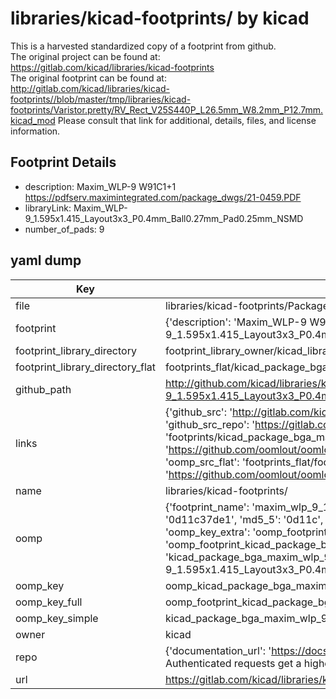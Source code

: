 # libraries/kicad-footprints/ by kicad  
This is a harvested standardized copy of a footprint from github.  
The original project can be found at:  
https://gitlab.com/kicad/libraries/kicad-footprints  
The original footprint can be found at:
http://gitlab.com/kicad/libraries/kicad-footprints//blob/master/tmp/libraries/kicad-footprints/Varistor.pretty/RV_Rect_V25S440P_L26.5mm_W8.2mm_P12.7mm.kicad_mod
Please consult that link for additional, details, files, and license information.  
## Footprint Details
* description: Maxim_WLP-9 W91C1+1 https://pdfserv.maximintegrated.com/package_dwgs/21-0459.PDF  
* libraryLink: Maxim_WLP-9_1.595x1.415_Layout3x3_P0.4mm_Ball0.27mm_Pad0.25mm_NSMD  
* number_of_pads: 9  
## yaml dump  
| Key | Value |  
| --- | --- |  
| file | libraries/kicad-footprints/Package_BGA.pretty/Maxim_WLP-9_1.595x1.415_Layout3x3_P0.4mm_Ball0.27mm_Pad0.25mm_NSMD.kicad_mod |  
| footprint | {'description': 'Maxim_WLP-9 W91C1+1 https://pdfserv.maximintegrated.com/package_dwgs/21-0459.PDF', 'libraryLink': 'Maxim_WLP-9_1.595x1.415_Layout3x3_P0.4mm_Ball0.27mm_Pad0.25mm_NSMD', 'number_of_pads': 9} |  
| footprint_library_directory | footprint_library_owner/kicad_libraries/kicad-footprints/ |  
| footprint_library_directory_flat | footprints_flat/kicad_package_bga_maxim_wlp_9_1_595x1_415_layout3x3_p0_4mm_ball0_27mm_pad0_25mm_nsmd/working |  
| github_path | http://github.com/kicad/libraries/kicad-footprints//blob/master/tmp/libraries/kicad-footprints/Package_BGA.pretty/Maxim_WLP-9_1.595x1.415_Layout3x3_P0.4mm_Ball0.27mm_Pad0.25mm_NSMD.kicad_mod |  
| links | {'github_src': 'http://gitlab.com/kicad/libraries/kicad-footprints//blob/master/tmp/libraries/kicad-footprints/Varistor.pretty/RV_Rect_V25S440P_L26.5mm_W8.2mm_P12.7mm.kicad_mod', 'github_src_repo': 'https://gitlab.com/kicad/libraries/kicad-footprints', 'oomp_bot': 'footprints/kicad_package_bga_maxim_wlp_9_1_595x1_415_layout3x3_p0_4mm_ball0_27mm_pad0_25mm_nsmd/working', 'oomp_bot_github': 'https://github.com/oomlout/oomlout_oomp_footprint_bot/tree/main/footprints/kicad_package_bga_maxim_wlp_9_1_595x1_415_layout3x3_p0_4mm_ball0_27mm_pad0_25mm_nsmd/working', 'oomp_src_flat': 'footprints_flat/footprints_flat/kicad_package_bga_maxim_wlp_9_1_595x1_415_layout3x3_p0_4mm_ball0_27mm_pad0_25mm_nsmd/working', 'oomp_src_flat_github': 'https://github.com/oomlout/oomlout_oomp_footprint_src/tree/main/footprints_flat/kicad_package_bga_maxim_wlp_9_1_595x1_415_layout3x3_p0_4mm_ball0_27mm_pad0_25mm_nsmd/working'} |  
| name | libraries/kicad-footprints/ |  
| oomp | {'footprint_name': 'maxim_wlp_9_1_595x1_415_layout3x3_p0_4mm_ball0_27mm_pad0_25mm_nsmd', 'library_name': 'package_bga', 'md5': '0d11c37de154f87eaff007e176aab709', 'md5_10': '0d11c37de1', 'md5_5': '0d11c', 'md5_6': '0d11c3', 'oomp_key': 'oomp_kicad_package_bga_maxim_wlp_9_1_595x1_415_layout3x3_p0_4mm_ball0_27mm_pad0_25mm_nsmd', 'oomp_key_extra': 'oomp_footprint_kicad_package_bga_maxim_wlp_9_1_595x1_415_layout3x3_p0_4mm_ball0_27mm_pad0_25mm_nsmd', 'oomp_key_full': 'oomp_footprint_kicad_package_bga_maxim_wlp_9_1_595x1_415_layout3x3_p0_4mm_ball0_27mm_pad0_25mm_nsmd_0d11c3', 'oomp_key_simple': 'kicad_package_bga_maxim_wlp_9_1_595x1_415_layout3x3_p0_4mm_ball0_27mm_pad0_25mm_nsmd', 'original_filename': 'libraries/kicad-footprints/Package_BGA.pretty/Maxim_WLP-9_1.595x1.415_Layout3x3_P0.4mm_Ball0.27mm_Pad0.25mm_NSMD.kicad_mod', 'owner_name': 'kicad'} |  
| oomp_key | oomp_kicad_package_bga_maxim_wlp_9_1_595x1_415_layout3x3_p0_4mm_ball0_27mm_pad0_25mm_nsmd |  
| oomp_key_full | oomp_footprint_kicad_package_bga_maxim_wlp_9_1_595x1_415_layout3x3_p0_4mm_ball0_27mm_pad0_25mm_nsmd |  
| oomp_key_simple | kicad_package_bga_maxim_wlp_9_1_595x1_415_layout3x3_p0_4mm_ball0_27mm_pad0_25mm_nsmd |  
| owner | kicad |  
| repo | {'documentation_url': 'https://docs.github.com/rest/overview/resources-in-the-rest-api#rate-limiting', 'message': "API rate limit exceeded for 84.66.173.59. (But here's the good news: Authenticated requests get a higher rate limit. Check out the documentation for more details.)"} |  
| url | https://gitlab.com/kicad/libraries/kicad-footprints |  

